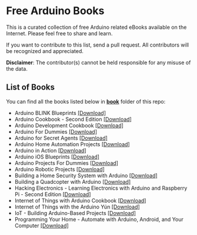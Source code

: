 # Free Arduino Books

This is a curated collection of free Arduino related eBooks available on the Internet. Please feel free to share and learn.

If you want to contribute to this list, send a pull request. All contributors will be recognized and appreciated.

**Disclaimer**: The contributor(s) cannot be held responsible for any misuse of the data.

## List of Books

You can find all the books listed below in [**book**](/book) folder of this repo:

* Arduino BLINK Blueprints [[Download]](/book/Arduino%20BLINK%20Blueprints.pdf)
* Arduino Cookbook - Second Edition [[Download]](/book/Arduino%20Cookbook%20-%20Second%20Edition.pdf)
* Arduino Development Cookbook [[Download]](/book/Arduino%20Development%20Cookbook.pdf)
* Arduino For Dummies [[Download]](/book/Arduino%20For%20Dummies.pdf)
* Arduino for Secret Agents [[Download]](/book/Arduino%20for%20Secret%20Agents.pdf)
* Arduino Home Automation Projects [[Download]](/book/Arduino%20Home%20Automation%20Projects.pdf)
* Arduino in Action [[Download]](/book/Arduino%20in%20Action.pdf)
* Arduino iOS Blueprints [[Download]](/book/Arduino%20iOS%20Blueprints.pdf)
* Arduino Projects For Dummies [[Download]](/book/Arduino%20Projects%20For%20Dummies.epub)
* Arduino Robotic Projects [[Download]](/book/Arduino%20Robotic%20Projects.pdf)
* Building a Home Security System with Arduino [[Download]](/book/Building%20a%20Home%20Security%20System%20with%20Arduino.pdf)
* Building a Quadcopter with Arduino [[Download]](/book/Building%20a%20Quadcopter%20with%20Arduino.pdf)
* Hacking Electronics - Learning Electronics with Arduino and Raspberry Pi - Second Edition [[Download]](/book/Hacking%20Electronics%20-%20Learning%20Electronics%20with%20Arduino%20and%20Raspberry%20Pi%20-%20Second%20Edition.pdf)
* Internet of Things with Arduino Cookbook [[Download]](/book/Internet%20of%20Things%20with%20Arduino%20Cookbook.pdf)
* Internet of Things with the Arduino Yún [[Download]](/book/Internet%20of%20Things%20with%20the%20Arduino%20Y%C3%BAn.pdf)
* IoT - Building Arduino-Based Projects [[Download]](/book/IoT%20-%20Building%20Arduino-Based%20Projects.pdf)
* Programming Your Home - Automate with Arduino, Android, and Your Computer [[Download]](/book/Programming%20Your%20Home%20-%20Automate%20with%20Arduino%2C%20Android%2C%20and%20Your%20Computer.pdf)

